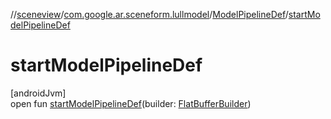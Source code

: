 //[sceneview](../../../index.md)/[com.google.ar.sceneform.lullmodel](../index.md)/[ModelPipelineDef](index.md)/[startModelPipelineDef](start-model-pipeline-def.md)

# startModelPipelineDef

[androidJvm]\
open fun [startModelPipelineDef](start-model-pipeline-def.md)(builder: [FlatBufferBuilder](../../com.google.flatbuffers/-flat-buffer-builder/index.md))
